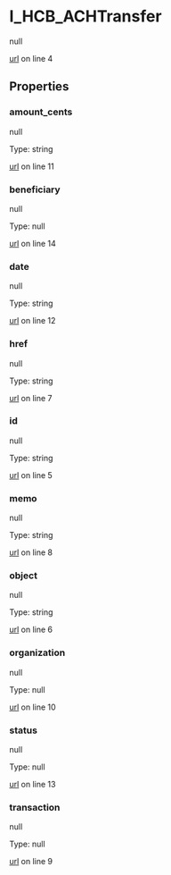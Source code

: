 # I_HCB_ACHTransfer

null 

[url](https://github.com/devramsean0/hcb.js/blob/4bedef3/src/api_schemas/ACH_transfer.ts#L4) on line 4  

## Properties
### amount_cents

null 

Type: string  

[url](https://github.com/devramsean0/hcb.js/blob/4bedef3/src/api_schemas/ACH_transfer.ts#L11) on line 11  

### beneficiary

null 

Type: null  

[url](https://github.com/devramsean0/hcb.js/blob/4bedef3/src/api_schemas/ACH_transfer.ts#L14) on line 14  

### date

null 

Type: string  

[url](https://github.com/devramsean0/hcb.js/blob/4bedef3/src/api_schemas/ACH_transfer.ts#L12) on line 12  

### href

null 

Type: string  

[url](https://github.com/devramsean0/hcb.js/blob/4bedef3/src/api_schemas/ACH_transfer.ts#L7) on line 7  

### id

null 

Type: string  

[url](https://github.com/devramsean0/hcb.js/blob/4bedef3/src/api_schemas/ACH_transfer.ts#L5) on line 5  

### memo

null 

Type: string  

[url](https://github.com/devramsean0/hcb.js/blob/4bedef3/src/api_schemas/ACH_transfer.ts#L8) on line 8  

### object

null 

Type: string  

[url](https://github.com/devramsean0/hcb.js/blob/4bedef3/src/api_schemas/ACH_transfer.ts#L6) on line 6  

### organization

null 

Type: null  

[url](https://github.com/devramsean0/hcb.js/blob/4bedef3/src/api_schemas/ACH_transfer.ts#L10) on line 10  

### status

null 

Type: null  

[url](https://github.com/devramsean0/hcb.js/blob/4bedef3/src/api_schemas/ACH_transfer.ts#L13) on line 13  

### transaction

null 

Type: null  

[url](https://github.com/devramsean0/hcb.js/blob/4bedef3/src/api_schemas/ACH_transfer.ts#L9) on line 9  

